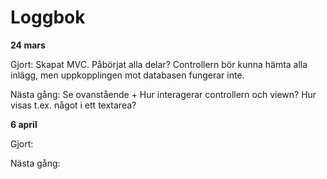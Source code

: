 # Loggbok

**24 mars**

Gjort: Skapat MVC. Påbörjat alla delar? Controllern bör kunna hämta alla inlägg, men uppkopplingen mot databasen fungerar inte.

Nästa gång: Se ovanstående + Hur interagerar controllern och viewn? Hur visas t.ex. något i ett textarea?

**6 april**

Gjort:

Nästa gång: